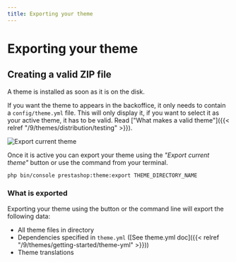 ```yaml
---
title: Exporting your theme
---
```


# Exporting your theme

## Creating a valid ZIP file

A theme is installed as soon as it is on the disk.

If you want the theme to appears in the backoffice, it only needs to contain a `config/theme.yml` file.
This will only display it, if you want to select it as your active theme, it has to be valid. Read ["What
makes a valid theme"]({{< relref "/9/themes/distribution/testing" >}}).


![Export current theme](../img/export-current-theme.png)

Once it is active you can export your theme using the _"Export current theme"_ button or use the command
from your terminal.

```bash
php bin/console prestashop:theme:export THEME_DIRECTORY_NAME
```

### What is exported

Exporting your theme using the button or the command line will export the following data:

* All theme files in directory
* Dependencies specified in `theme.yml` ([See theme.yml doc]({{< relref "/9/themes/getting-started/theme-yml" >}}))
* Theme translations
